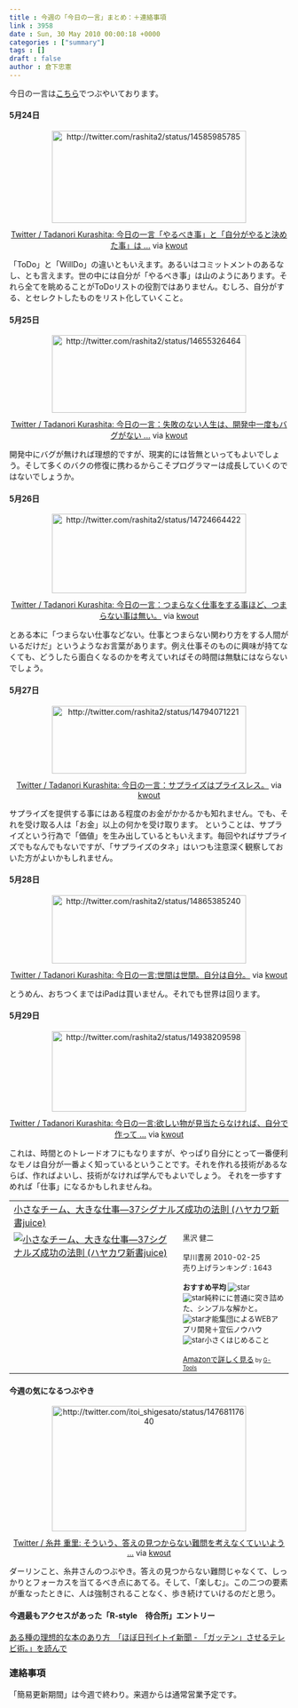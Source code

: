 ```yaml
---
title : 今週の「今日の一言」まとめ：＋連絡事項
link : 3958
date : Sun, 30 May 2010 00:00:18 +0000
categories : ["summary"]
tags : []
draft : false
author : 倉下忠憲
---
```


今日の一言は<a href="http://twitter.com/rashita2 ">こちら</a>でつぶやいております。

 
<h4>5月24日</h4>
<div class="kwout" style="text-align: center;"><img src="http://kwout.com/cutout/c/7r/rf/ehr_bor_rou_w350.jpg" alt="http://twitter.com/rashita2/status/14585985785" title="Twitter / Tadanori Kurashita: 今日の一言「やるべき事」と「自分がやると決めた事」は ..." width="350" height="166" style="border: none;" usemap="#map_c7rrfehr" /><map id="map_c7rrfehr" name="map_c7rrfehr"><area coords="15,77,72,83" href="http://twitter.com/rashita2/status/14585985785" alt="" shape="rect" /><area coords="15,102,43,130" href="http://twitter.com/rashita2" alt="" shape="rect" /><area coords="55,102,122,119" href="http://twitter.com/rashita2" alt="" shape="rect" /></map><p style="margin-top: 10px; text-align: center;"><a href="http://twitter.com/rashita2/status/14585985785">Twitter / Tadanori Kurashita: 今日の一言「やるべき事」と「自分がやると決めた事」は ...</a> via <a href="http://kwout.com/quote/c7rrfehr">kwout</a></p></div>
「ToDo」と「WillDo」の違いともいえます。あるいはコミットメントのあるなし、とも言えます。世の中には自分が「やるべき事」は山のようにあります。それら全てを眺めることがToDoリストの役割ではありません。むしろ、自分がする、とセレクトしたものをリスト化していくこと。
<h4>5月25日</h4>
<div class="kwout" style="text-align: center;"><img src="http://kwout.com/cutout/u/hg/gm/v7g_bor_rou_w350.jpg" alt="http://twitter.com/rashita2/status/14655326464" title="Twitter / Tadanori Kurashita: 今日の一言：失敗のない人生は、開発中一度もバグがない ..." width="350" height="140" style="border: none;" usemap="#map_uhggmv7g" /><map id="map_uhggmv7g" name="map_uhggmv7g"><area coords="16,55,72,61" href="http://twitter.com/rashita2/status/14655326464" alt="" shape="rect" /><area coords="16,81,43,109" href="http://twitter.com/rashita2" alt="" shape="rect" /><area coords="55,80,123,97" href="http://twitter.com/rashita2" alt="" shape="rect" /></map><p style="margin-top: 10px; text-align: center;"><a href="http://twitter.com/rashita2/status/14655326464">Twitter / Tadanori Kurashita: 今日の一言：失敗のない人生は、開発中一度もバグがない ...</a> via <a href="http://kwout.com/quote/uhggmv7g">kwout</a></p></div>
開発中にバグが無ければ理想的ですが、現実的には皆無といってもよいでしょう。そして多くのバクの修復に携わるからこそプログラマーは成長していくのではないでしょうか。
<h4>5月26日</h4>
<div class="kwout" style="text-align: center;"><img src="http://kwout.com/cutout/m/b3/ju/kni_bor_rou_w350.jpg" alt="http://twitter.com/rashita2/status/14724664422" title="Twitter / Tadanori Kurashita: 今日の一言：つまらなく仕事をする事ほど、つまらない事は無い。" width="350" height="143" style="border: none;" usemap="#map_mb3jukni" /><map id="map_mb3jukni" name="map_mb3jukni"><area coords="16,57,73,63" href="http://twitter.com/rashita2/status/14724664422" alt="" shape="rect" /><area coords="16,83,44,111" href="http://twitter.com/rashita2" alt="" shape="rect" /><area coords="56,82,124,99" href="http://twitter.com/rashita2" alt="" shape="rect" /></map><p style="margin-top: 10px; text-align: center;"><a href="http://twitter.com/rashita2/status/14724664422">Twitter / Tadanori Kurashita: 今日の一言：つまらなく仕事をする事ほど、つまらない事は無い。</a> via <a href="http://kwout.com/quote/mb3jukni">kwout</a></p></div>
とある本に「つまらない仕事などない。仕事とつまらない関わり方をする人間がいるだけだ」というようなお言葉があります。例え仕事そのものに興味が持てなくても、どうしたら面白くなるのかを考えていればその時間は無駄にはならないでしょう。
<h4>5月27日</h4>
<div class="kwout" style="text-align: center;"><img src="http://kwout.com/cutout/6/2a/8g/yjb_bor_rou_w350.jpg" alt="http://twitter.com/rashita2/status/14794071221" title="Twitter / Tadanori Kurashita: 今日の一言：サプライズはプライスレス。" width="350" height="122" style="border: none;" usemap="#map_62a8gyjb" /><map id="map_62a8gyjb" name="map_62a8gyjb"><area coords="15,36,72,42" href="http://twitter.com/rashita2/status/14794071221" alt="" shape="rect" /><area coords="15,62,42,90" href="http://twitter.com/rashita2" alt="" shape="rect" /><area coords="55,61,122,78" href="http://twitter.com/rashita2" alt="" shape="rect" /></map><p style="margin-top: 10px; text-align: center;"><a href="http://twitter.com/rashita2/status/14794071221">Twitter / Tadanori Kurashita: 今日の一言：サプライズはプライスレス。</a> via <a href="http://kwout.com/quote/62a8gyjb">kwout</a></p></div>
サプライズを提供する事にはある程度のお金がかかるかも知れません。でも、それを受け取る人は「お金」以上の何かを受け取ります。
ということは、サプライズという行為で「価値」を生み出しているともいえます。毎回やればサプライズでもなんでもないですが、「サプライズのタネ」はいつも注意深く観察しておいた方がよいかもしれません。
<h4>5月28日</h4>
<div class="kwout" style="text-align: center;"><img src="http://kwout.com/cutout/a/d7/y2/ukn_bor_rou_w350.jpg" alt="http://twitter.com/rashita2/status/14865385240" title="Twitter / Tadanori Kurashita: 今日の一言:世間は世間。自分は自分。" width="350" height="123" style="border: none;" usemap="#map_ad7y2ukn" /><map id="map_ad7y2ukn" name="map_ad7y2ukn"><area coords="16,36,73,42" href="http://twitter.com/rashita2/status/14865385240" alt="" shape="rect" /><area coords="75,36,109,42" href="http://www.tweetdeck.com/" alt="" shape="rect" /><area coords="16,61,43,89" href="http://twitter.com/rashita2" alt="" shape="rect" /><area coords="56,60,123,77" href="http://twitter.com/rashita2" alt="" shape="rect" /></map><p style="margin-top: 10px; text-align: center;"><a href="http://twitter.com/rashita2/status/14865385240">Twitter / Tadanori Kurashita: 今日の一言:世間は世間。自分は自分。</a> via <a href="http://kwout.com/quote/ad7y2ukn">kwout</a></p></div>
とうめん、おちつくまではiPadは買いません。それでも世界は回ります。
<h4>5月29日</h4>
<div class="kwout" style="text-align: center;"><img src="http://kwout.com/cutout/w/zh/we/hrw_bor_rou_w350.jpg" alt="http://twitter.com/rashita2/status/14938209598" title="Twitter / Tadanori Kurashita: 今日の一言:欲しい物が見当たらなければ、自分で作って ..." width="350" height="145" style="border: none;" usemap="#map_wzhwehrw" /><map id="map_wzhwehrw" name="map_wzhwehrw"><area coords="74,58,108,65" href="http://www.tweetdeck.com/" alt="" shape="rect" /><area coords="15,58,72,65" href="http://twitter.com/rashita2/status/14938209598" alt="" shape="rect" /><area coords="15,84,42,112" href="http://twitter.com/rashita2" alt="" shape="rect" /><area coords="54,83,122,100" href="http://twitter.com/rashita2" alt="" shape="rect" /></map><p style="margin-top: 10px; text-align: center;"><a href="http://twitter.com/rashita2/status/14938209598">Twitter / Tadanori Kurashita: 今日の一言:欲しい物が見当たらなければ、自分で作って ...</a> via <a href="http://kwout.com/quote/wzhwehrw">kwout</a></p></div>
これは、時間とのトレードオフにもなりますが、やっぱり自分にとって一番便利なモノは自分が一番よく知っているということです。それを作れる技術があるならば、作ればよいし、技術がなければ学んでもよいでしょう。
それを一歩すすめれば「仕事」になるかもしれませんね。

<table  border="0" cellpadding="5"><tr><td colspan="2"><a href="http://www.amazon.co.jp/%E5%B0%8F%E3%81%95%E3%81%AA%E3%83%81%E3%83%BC%E3%83%A0%E3%80%81%E5%A4%A7%E3%81%8D%E3%81%AA%E4%BB%95%E4%BA%8B%E2%80%9537%E3%82%B7%E3%82%B0%E3%83%8A%E3%83%AB%E3%82%BA%E6%88%90%E5%8A%9F%E3%81%AE%E6%B3%95%E5%89%87-%E3%83%8F%E3%83%A4%E3%82%AB%E3%83%AF%E6%96%B0%E6%9B%B8juice-%E3%82%B8%E3%82%A7%E3%82%A4%E3%82%BD%E3%83%B3-%E3%83%95%E3%83%AA%E3%83%BC%E3%83%89/dp/4153200115%3FSubscriptionId%3D15SMZCTB9V8NGR2TW082%26tag%3Drashita1000-22%26linkCode%3Dxm2%26camp%3D2025%26creative%3D165953%26creativeASIN%3D4153200115" target="_top">小さなチーム、大きな仕事―37シグナルズ成功の法則 (ハヤカワ新書juice)</a><img src="http://www.assoc-amazon.jp/e/ir?t=rashita1000-22&l=ur2&o=9" width="1" height="1" style="border: none;" alt="" /></td></tr><tr><td valign="top"><a href="http://www.amazon.co.jp/%E5%B0%8F%E3%81%95%E3%81%AA%E3%83%81%E3%83%BC%E3%83%A0%E3%80%81%E5%A4%A7%E3%81%8D%E3%81%AA%E4%BB%95%E4%BA%8B%E2%80%9537%E3%82%B7%E3%82%B0%E3%83%8A%E3%83%AB%E3%82%BA%E6%88%90%E5%8A%9F%E3%81%AE%E6%B3%95%E5%89%87-%E3%83%8F%E3%83%A4%E3%82%AB%E3%83%AF%E6%96%B0%E6%9B%B8juice-%E3%82%B8%E3%82%A7%E3%82%A4%E3%82%BD%E3%83%B3-%E3%83%95%E3%83%AA%E3%83%BC%E3%83%89/dp/4153200115%3FSubscriptionId%3D15SMZCTB9V8NGR2TW082%26tag%3Drashita1000-22%26linkCode%3Dxm2%26camp%3D2025%26creative%3D165953%26creativeASIN%3D4153200115" target="_top"><img src="http://ecx.images-amazon.com/images/I/41uuWhm0XdL._SL160_.jpg" border="0" alt="小さなチーム、大きな仕事―37シグナルズ成功の法則 (ハヤカワ新書juice)" /></a></td><td valign="top"><font size="-1">黒沢 健二 <br /><br />早川書房  2010-02-25<br />売り上げランキング : 1643<br /><br /><strong>おすすめ平均  </strong><img src="http://g-images.amazon.com/images/G/01/detail/stars-4-0.gif" alt="star" /><br /><img src="http://g-images.amazon.com/images/G/01/detail/stars-5-0.gif" alt="star" />純粋にに普通に突き詰めた、シンプルな解かと。<br /><img src="http://g-images.amazon.com/images/G/01/detail/stars-3-0.gif" alt="star" />才能集団によるWEBアプリ開発＋宣伝ノウハウ<br /><img src="http://g-images.amazon.com/images/G/01/detail/stars-4-0.gif" alt="star" />小さくはじめること<br /><br /><a href="http://www.amazon.co.jp/%E5%B0%8F%E3%81%95%E3%81%AA%E3%83%81%E3%83%BC%E3%83%A0%E3%80%81%E5%A4%A7%E3%81%8D%E3%81%AA%E4%BB%95%E4%BA%8B%E2%80%9537%E3%82%B7%E3%82%B0%E3%83%8A%E3%83%AB%E3%82%BA%E6%88%90%E5%8A%9F%E3%81%AE%E6%B3%95%E5%89%87-%E3%83%8F%E3%83%A4%E3%82%AB%E3%83%AF%E6%96%B0%E6%9B%B8juice-%E3%82%B8%E3%82%A7%E3%82%A4%E3%82%BD%E3%83%B3-%E3%83%95%E3%83%AA%E3%83%BC%E3%83%89/dp/4153200115%3FSubscriptionId%3D15SMZCTB9V8NGR2TW082%26tag%3Drashita1000-22%26linkCode%3Dxm2%26camp%3D2025%26creative%3D165953%26creativeASIN%3D4153200115" target="_top">Amazonで詳しく見る</a></font><font size="-2"> by <a href="http://www.goodpic.com/mt/aws/index.html" >G-Tools</a></font></td></tr></table>

<h4>今週の気になるつぶやき</h4>
<div class="kwout" style="text-align: center;"><img src="http://kwout.com/cutout/f/d7/y2/ukn_bor_rou_w350.jpg" alt="http://twitter.com/itoi_shigesato/status/14768117640" title="Twitter / 糸井 重里: そういう、答えの見つからない難問を考えなくていいよう ..." width="350" height="226" style="border: none;" usemap="#map_fd7y2ukn" /><map id="map_fd7y2ukn" name="map_fd7y2ukn"><area coords="15,142,73,148" href="http://twitter.com/itoi_shigesato/status/14768117640" alt="" shape="rect" /><area coords="175,57,233,74" href="http://twitter.com/oybin_t" alt="" shape="rect" /><area coords="75,142,128,148" href="http://itunes.apple.com/app/twitter/id333903271?mt=8" alt="" shape="rect" /><area coords="15,168,42,196" href="http://twitter.com/itoi_shigesato" alt="" shape="rect" /><area coords="55,168,173,185" href="http://twitter.com/itoi_shigesato" alt="" shape="rect" /></map><p style="margin-top: 10px; text-align: center;"><a href="http://twitter.com/itoi_shigesato/status/14768117640">Twitter / 糸井 重里: そういう、答えの見つからない難問を考えなくていいよう ...</a> via <a href="http://kwout.com/quote/fd7y2ukn">kwout</a></p></div>
ダーリンこと、糸井さんのつぶやき。答えの見つからない難問じゃなくて、しっかりとフォーカスを当てるべき点にあてる。そして、「楽しむ」。この二つの要素が重なったときに、人は強制されることなく、歩き続けていけるのだと思う。
<h4>今週最もアクセスがあった「R-style　待合所」エントリー</h4>
<a href="http://r-style.posterous.com/19193810">ある種の理想的な本のあり方　「ほぼ日刊イトイ新聞 - 「ガッテン」させるテレビ術。」を読んで</a>

<h3>連絡事項</h3>
「簡易更新期間」は今週で終わり。来週からは通常営業予定です。